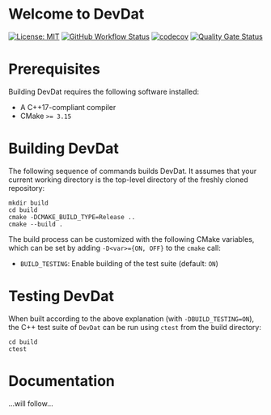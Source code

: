 # Welcome to DevDat

[![License: MIT](https://img.shields.io/badge/License-MIT-yellow.svg)](https://opensource.org/licenses/MIT)
[![GitHub Workflow Status](https://img.shields.io/github/workflow/status/statphysandml/DevDat/CI)](https://github.com/statphysandml/DevDat/actions?query=workflow%3ACI)
[![codecov](https://codecov.io/gh/statphysandml/DevDat/branch/main/graph/badge.svg)](https://codecov.io/gh/statphysandml/DevDat)
[![Quality Gate Status](https://sonarcloud.io/api/project_badges/measure?project=statphysandml_DevDat&metric=alert_status)](https://sonarcloud.io/dashboard?id=statphysandml_DevDat)

# Prerequisites

Building DevDat requires the following software installed:

* A C++17-compliant compiler
* CMake `>= 3.15`

# Building DevDat

The following sequence of commands builds DevDat.
It assumes that your current working directory is the top-level directory
of the freshly cloned repository:

```
mkdir build
cd build
cmake -DCMAKE_BUILD_TYPE=Release ..
cmake --build .
```

The build process can be customized with the following CMake variables,
which can be set by adding `-D<var>={ON, OFF}` to the `cmake` call:

* `BUILD_TESTING`: Enable building of the test suite (default: `ON`)



# Testing DevDat

When built according to the above explanation (with `-DBUILD_TESTING=ON`),
the C++ test suite of `DevDat` can be run using
`ctest` from the build directory:

```
cd build
ctest
```


# Documentation

...will follow...
